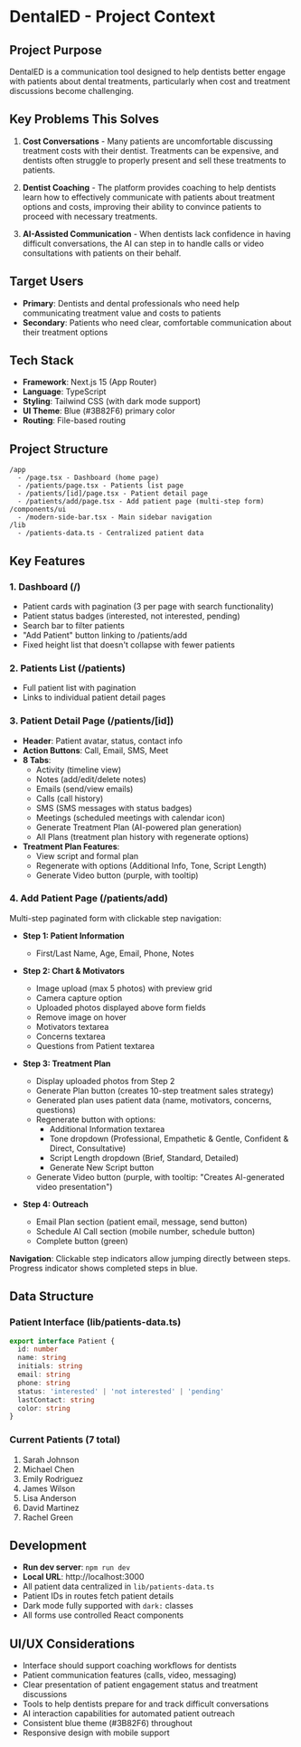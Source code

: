 # DentalED - Project Context

## Project Purpose

DentalED is a communication tool designed to help dentists better engage with patients about dental treatments, particularly when cost and treatment discussions become challenging.

## Key Problems This Solves

1. **Cost Conversations** - Many patients are uncomfortable discussing treatment costs with their dentist. Treatments can be expensive, and dentists often struggle to properly present and sell these treatments to patients.

2. **Dentist Coaching** - The platform provides coaching to help dentists learn how to effectively communicate with patients about treatment options and costs, improving their ability to convince patients to proceed with necessary treatments.

3. **AI-Assisted Communication** - When dentists lack confidence in having difficult conversations, the AI can step in to handle calls or video consultations with patients on their behalf.

## Target Users

- **Primary**: Dentists and dental professionals who need help communicating treatment value and costs to patients
- **Secondary**: Patients who need clear, comfortable communication about their treatment options

## Tech Stack

- **Framework**: Next.js 15 (App Router)
- **Language**: TypeScript
- **Styling**: Tailwind CSS (with dark mode support)
- **UI Theme**: Blue (#3B82F6) primary color
- **Routing**: File-based routing

## Project Structure

```
/app
  - /page.tsx - Dashboard (home page)
  - /patients/page.tsx - Patients list page
  - /patients/[id]/page.tsx - Patient detail page
  - /patients/add/page.tsx - Add patient page (multi-step form)
/components/ui
  - /modern-side-bar.tsx - Main sidebar navigation
/lib
  - /patients-data.ts - Centralized patient data
```

## Key Features

### 1. Dashboard (/)
- Patient cards with pagination (3 per page with search functionality)
- Patient status badges (interested, not interested, pending)
- Search bar to filter patients
- "Add Patient" button linking to /patients/add
- Fixed height list that doesn't collapse with fewer patients

### 2. Patients List (/patients)
- Full patient list with pagination
- Links to individual patient detail pages

### 3. Patient Detail Page (/patients/[id])
- **Header**: Patient avatar, status, contact info
- **Action Buttons**: Call, Email, SMS, Meet
- **8 Tabs**:
  - Activity (timeline view)
  - Notes (add/edit/delete notes)
  - Emails (send/view emails)
  - Calls (call history)
  - SMS (SMS messages with status badges)
  - Meetings (scheduled meetings with calendar icon)
  - Generate Treatment Plan (AI-powered plan generation)
  - All Plans (treatment plan history with regenerate options)
- **Treatment Plan Features**:
  - View script and formal plan
  - Regenerate with options (Additional Info, Tone, Script Length)
  - Generate Video button (purple, with tooltip)

### 4. Add Patient Page (/patients/add)
Multi-step paginated form with clickable step navigation:

- **Step 1: Patient Information**
  - First/Last Name, Age, Email, Phone, Notes

- **Step 2: Chart & Motivators**
  - Image upload (max 5 photos) with preview grid
  - Camera capture option
  - Uploaded photos displayed above form fields
  - Remove image on hover
  - Motivators textarea
  - Concerns textarea
  - Questions from Patient textarea

- **Step 3: Treatment Plan**
  - Display uploaded photos from Step 2
  - Generate Plan button (creates 10-step treatment sales strategy)
  - Generated plan uses patient data (name, motivators, concerns, questions)
  - Regenerate button with options:
    - Additional Information textarea
    - Tone dropdown (Professional, Empathetic & Gentle, Confident & Direct, Consultative)
    - Script Length dropdown (Brief, Standard, Detailed)
    - Generate New Script button
  - Generate Video button (purple, with tooltip: "Creates AI-generated video presentation")

- **Step 4: Outreach**
  - Email Plan section (patient email, message, send button)
  - Schedule AI Call section (mobile number, schedule button)
  - Complete button (green)

**Navigation**: Clickable step indicators allow jumping directly between steps. Progress indicator shows completed steps in blue.

## Data Structure

### Patient Interface (lib/patients-data.ts)
```typescript
export interface Patient {
  id: number
  name: string
  initials: string
  email: string
  phone: string
  status: 'interested' | 'not interested' | 'pending'
  lastContact: string
  color: string
}
```

### Current Patients (7 total)
1. Sarah Johnson
2. Michael Chen
3. Emily Rodriguez
4. James Wilson
5. Lisa Anderson
6. David Martinez
7. Rachel Green

## Development

- **Run dev server**: `npm run dev`
- **Local URL**: http://localhost:3000
- All patient data centralized in `lib/patients-data.ts`
- Patient IDs in routes fetch patient details
- Dark mode fully supported with `dark:` classes
- All forms use controlled React components

## UI/UX Considerations

- Interface should support coaching workflows for dentists
- Patient communication features (calls, video, messaging)
- Clear presentation of patient engagement status and treatment discussions
- Tools to help dentists prepare for and track difficult conversations
- AI interaction capabilities for automated patient outreach
- Consistent blue theme (#3B82F6) throughout
- Responsive design with mobile support
